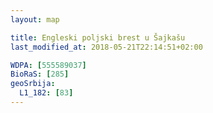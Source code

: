 ```yaml
---
layout: map

title: Engleski poljski brest u Šajkašu
last_modified_at: 2018-05-21T22:14:51+02:00

WDPA: [555589037]
BioRaS: [285]
geoSrbija:
  L1_182: [83]
---
```

